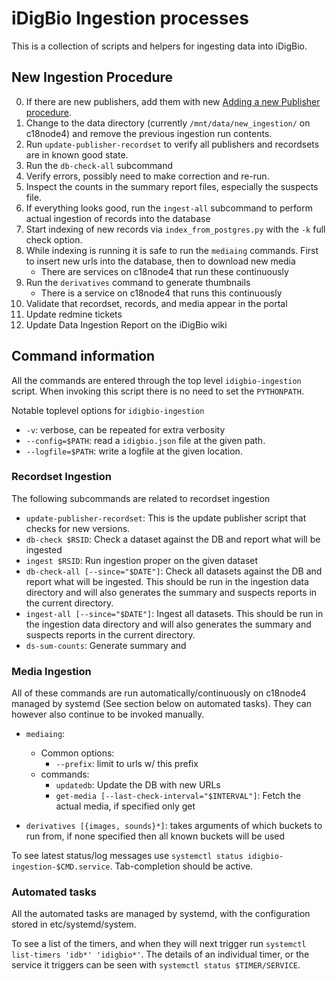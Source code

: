 # iDigBio Ingestion processes #

This is a collection of scripts and helpers for ingesting data into
iDigBio.

## New Ingestion Procedure

0. If there are new publishers, add them with new [Adding a new Publisher procedure][].
0. Change to the data directory (currently `/mnt/data/new_ingestion/` on c18node4) and remove the previous ingestion run contents.
0. Run `update-publisher-recordset` to verify all publishers and recordsets are in known good state.
0. Run the `db-check-all` subcommand
0. Verify errors, possibly need to make correction and re-run.
0. Inspect the counts in the summary report files, especially the suspects file.
0. If everything looks good, run the `ingest-all` subcommand to perform actual ingestion of records into the database
0. Start indexing of new records via `index_from_postgres.py` with the `-k` full check option.
0. While indexing is running it is safe to run the `mediaing` commands. First to insert new urls into the database, then to download new media
   * There are services on c18node4 that run these continuously
0. Run the `derivatives` command to generate thumbnails
   * There is a service on c18node4 that runs this continuously
0. Validate that recordset, records, and media appear in the portal
0. Update redmine tickets
0. Update Data Ingestion Report on the iDigBio wiki


[Adding a new Publisher procedure]: https://www.idigbio.org/redmine/projects/infrastructure/wiki/Adding_a_new_Publisher

## Command information ##

All the commands are entered through the top level `idigbio-ingestion`
script. When invoking this script there is no need to set the
`PYTHONPATH`.

Notable toplevel options for `idigbio-ingestion`

* `-v`: verbose, can be repeated for extra verbosity
* `--config=$PATH`: read a `idigbio.json` file at the given path.
* `--logfile=$PATH`: write a logfile at the given location.

### Recordset Ingestion ###

The following subcommands are related to recordset ingestion

* `update-publisher-recordset`: This is the update
  publisher script that checks for new versions.
* `db-check $RSID`: Check a dataset against the DB
  and report what will be ingested
* `ingest $RSID`: Run ingestion proper on the given dataset
* `db-check-all [--since="$DATE"]`: Check all
  datasets against the DB and report what will be ingested. This
  should be run in the ingestion data directory and will also
  generates the summary and suspects reports in the current directory.
* `ingest-all [--since="$DATE"]`: Ingest all
  datasets. This should be run in the ingestion data directory and
  will also generates the summary and suspects reports in the current
  directory.
* `ds-sum-counts`: Generate summary and

### Media Ingestion ###

All of these commands are run automatically/continuously on c18node4
managed by systemd (See section below on automated tasks). They can
however also continue to be invoked manually.

* `mediaing`:
  * Common options:
    * `--prefix`: limit to urls w/ this prefix
  * commands:
    * `updatedb`: Update the DB with new URLs
    * `get-media [--last-check-interval="$INTERVAL"]`: Fetch the
      actual media, if specified only get

* `derivatives [{images, sounds}*]`: takes arguments
  of which buckets to run from, if none specified then all known
  buckets will be used

To see latest status/log messages use `systemctl status
idigbio-ingestion-$CMD.service`. Tab-completion should be active.

### Automated tasks ###

All the automated tasks are managed by systemd, with the configuration
stored in etc/systemd/system.

To see a list of the timers, and when they will next trigger run
`systemctl list-timers 'idb*' 'idigbio*'`. The details of an
individual timer, or the service it triggers can be seen with
`systemctl status $TIMER/SERVICE`.
